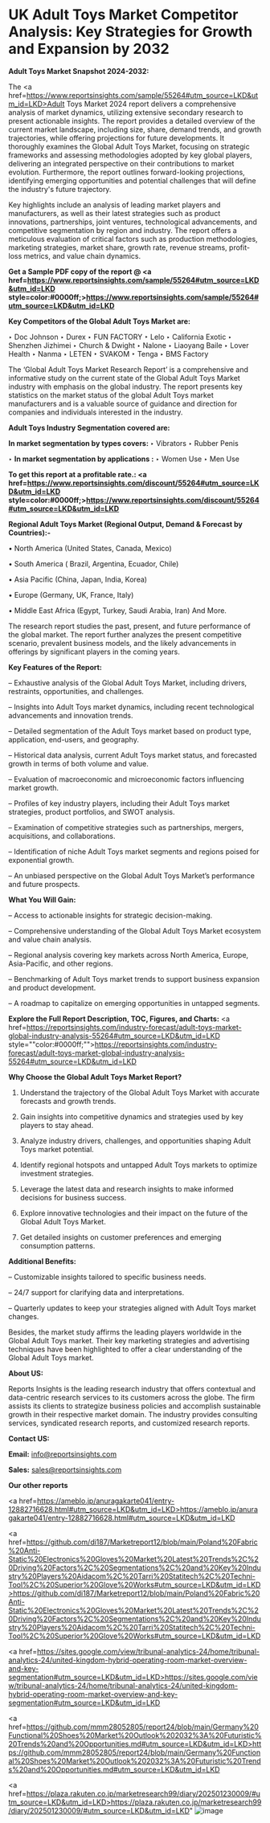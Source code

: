 # UK Adult Toys Market Competitor Analysis: Key Strategies for Growth and Expansion by 2032

<strong>Adult Toys Market Snapshot 2024-2032:</strong>

The <a href=https://www.reportsinsights.com/sample/55264#utm_source=LKD&utm_id=LKD>Adult Toys Market 2024 report</a> delivers a comprehensive analysis of market dynamics, utilizing extensive secondary research to present actionable insights. The report provides a detailed overview of the current market landscape, including size, share, demand trends, and growth trajectories, while offering projections for future developments. It thoroughly examines the Global Adult Toys Market, focusing on strategic frameworks and assessing methodologies adopted by key global players, delivering an integrated perspective on their contributions to market evolution. Furthermore, the report outlines forward-looking projections, identifying emerging opportunities and potential challenges that will define the industry's future trajectory.

Key highlights include an analysis of leading market players and manufacturers, as well as their latest strategies such as product innovations, partnerships, joint ventures, technological advancements, and competitive segmentation by region and industry. The report offers a meticulous evaluation of critical factors such as production methodologies, marketing strategies, market share, growth rate, revenue streams, profit-loss metrics, and value chain dynamics.

<strong>Get a Sample PDF copy of the report @ <a href=https://www.reportsinsights.com/sample/55264#utm_source=LKD&utm_id=LKD style=color:#0000ff;>https://www.reportsinsights.com/sample/55264#utm_source=LKD&utm_id=LKD</a></strong>

<strong>Key Competitors of the Global Adult Toys Market are:</strong>

‣ Doc Johnson
‣ Durex
‣ FUN FACTORY
‣ Lelo
‣ California Exotic
‣ Shenzhen Jizhimei
‣ Church & Dwight
‣ Nalone
‣ Liaoyang Baile
‣ Lover Health
‣ Nanma
‣ LETEN
‣ SVAKOM
‣ Tenga
‣ BMS Factory

The ‘Global Adult Toys Market Research Report’ is a comprehensive and informative study on the current state of the Global Adult Toys Market industry with emphasis on the global industry. The report presents key statistics on the market status of the global Adult Toys market manufacturers and is a valuable source of guidance and direction for companies and individuals interested in the industry.

<strong>Adult Toys Industry Segmentation covered are:</strong>

<strong>In market segmentation by types covers: </strong> 
‣ Vibrators
‣ Rubber Penis

‣ 
<strong>In market segmentation by applications :</strong> 
‣ Women Use
‣ Men Use

<strong>To get this report at a profitable rate.: <a href=https://www.reportsinsights.com/discount/55264#utm_source=LKD&utm_id=LKD style=color:#0000ff;>https://www.reportsinsights.com/discount/55264#utm_source=LKD&utm_id=LKD</a></strong>

<strong>Regional Adult Toys Market (Regional Output, Demand &amp; Forecast by Countries):-</strong>

• North America (United States, Canada, Mexico)

• South America ( Brazil, Argentina, Ecuador, Chile)

• Asia Pacific (China, Japan, India, Korea)

• Europe (Germany, UK, France, Italy)

• Middle East Africa (Egypt, Turkey, Saudi Arabia, Iran) And More.

The research report studies the past, present, and future performance of the global market. The report further analyzes the present competitive scenario, prevalent business models, and the likely advancements in offerings by significant players in the coming years.

<strong>Key Features of the Report:</strong>

– Exhaustive analysis of the Global Adult Toys Market, including drivers, restraints, opportunities, and challenges.

– Insights into Adult Toys market dynamics, including recent technological advancements and innovation trends.

– Detailed segmentation of the Adult Toys market based on product type, application, end-users, and geography.

– Historical data analysis, current Adult Toys market status, and forecasted growth in terms of both volume and value.

– Evaluation of macroeconomic and microeconomic factors influencing market growth.

– Profiles of key industry players, including their Adult Toys market strategies, product portfolios, and SWOT analysis.

– Examination of competitive strategies such as partnerships, mergers, acquisitions, and collaborations.

– Identification of niche Adult Toys market segments and regions poised for exponential growth.

– An unbiased perspective on the Global Adult Toys Market’s performance and future prospects.

<strong>What You Will Gain:</strong>

– Access to actionable insights for strategic decision-making.

– Comprehensive understanding of the Global Adult Toys Market ecosystem and value chain analysis.

– Regional analysis covering key markets across North America, Europe, Asia-Pacific, and other regions.

– Benchmarking of Adult Toys market trends to support business expansion and product development.

– A roadmap to capitalize on emerging opportunities in untapped segments.

<strong>Explore the Full Report Description, TOC, Figures, and Charts:</strong>
<a href=https://reportsinsights.com/industry-forecast/adult-toys-market-global-industry-analysis-55264#utm_source=LKD&utm_id=LKD style=""color:#0000ff;"">https://reportsinsights.com/industry-forecast/adult-toys-market-global-industry-analysis-55264#utm_source=LKD&utm_id=LKD</a>

<strong>Why Choose the Global Adult Toys Market Report?</strong>

1. Understand the trajectory of the Global Adult Toys Market with accurate forecasts and growth trends.

2. Gain insights into competitive dynamics and strategies used by key players to stay ahead.

3. Analyze industry drivers, challenges, and opportunities shaping Adult Toys market potential.

4. Identify regional hotspots and untapped Adult Toys markets to optimize investment strategies.

5. Leverage the latest data and research insights to make informed decisions for business success.

6. Explore innovative technologies and their impact on the future of the Global Adult Toys Market.

7. Get detailed insights on customer preferences and emerging consumption patterns.

<strong>Additional Benefits:</strong>

– Customizable insights tailored to specific business needs.

– 24/7 support for clarifying data and interpretations.

– Quarterly updates to keep your strategies aligned with Adult Toys market changes.

Besides, the market study affirms the leading players worldwide in the Global Adult Toys market. Their key marketing strategies and advertising techniques have been highlighted to offer a clear understanding of the Global Adult Toys market.

<strong><strong>About US</strong>:</strong>

Reports Insights is the leading research industry that offers contextual and data-centric research services to its customers across the globe. The firm assists its clients to strategize business policies and accomplish sustainable growth in their respective market domain. The industry provides consulting services, syndicated research reports, and customized research reports.

<strong>Contact US:</strong>

<p class=><b>Email:</b> <a href=mailto:info@reportsinsights.com>info@reportsinsights.com</a></p>
<p class=><b>Sales:</b> <a href=mailto:sales@reportsinsights.com>sales@reportsinsights.com</a></p>

<strong>Our other reports</strong>

<a href=https://ameblo.jp/anuragakarte041/entry-12882716628.html#utm_source=LKD&utm_id=LKD>https://ameblo.jp/anuragakarte041/entry-12882716628.html#utm_source=LKD&utm_id=LKD</a>

<a href=https://github.com/di187/Marketreport12/blob/main/Poland%20Fabric%20Anti-Static%20Electronics%20Gloves%20Market%20Latest%20Trends%2C%20Driving%20Factors%2C%20Segmentations%2C%20and%20Key%20Industry%20Players%20Aidacom%2C%20Tarri%20Statitech%2C%20Techni-Tool%2C%20Superior%20Glove%20Works#utm_source=LKD&utm_id=LKD>https://github.com/di187/Marketreport12/blob/main/Poland%20Fabric%20Anti-Static%20Electronics%20Gloves%20Market%20Latest%20Trends%2C%20Driving%20Factors%2C%20Segmentations%2C%20and%20Key%20Industry%20Players%20Aidacom%2C%20Tarri%20Statitech%2C%20Techni-Tool%2C%20Superior%20Glove%20Works#utm_source=LKD&utm_id=LKD</a>

<a href=https://sites.google.com/view/tribunal-analytics-24/home/tribunal-analytics-24/united-kingdom-hybrid-operating-room-market-overview-and-key-segmentation#utm_source=LKD&utm_id=LKD>https://sites.google.com/view/tribunal-analytics-24/home/tribunal-analytics-24/united-kingdom-hybrid-operating-room-market-overview-and-key-segmentation#utm_source=LKD&utm_id=LKD</a>

<a href=https://github.com/mmm28052805/report24/blob/main/Germany%20Functional%20Shoes%20Market%20Outlook%202032%3A%20Futuristic%20Trends%20and%20Opportunities.md#utm_source=LKD&utm_id=LKD>https://github.com/mmm28052805/report24/blob/main/Germany%20Functional%20Shoes%20Market%20Outlook%202032%3A%20Futuristic%20Trends%20and%20Opportunities.md#utm_source=LKD&utm_id=LKD</a>

<a href=https://plaza.rakuten.co.jp/marketresearch99/diary/202501230009/#utm_source=LKD&utm_id=LKD>https://plaza.rakuten.co.jp/marketresearch99/diary/202501230009/#utm_source=LKD&utm_id=LKD</a>"
![image](https://github.com/user-attachments/assets/b75c04f7-d4e1-414e-8bf2-2d94e3a1c612)
